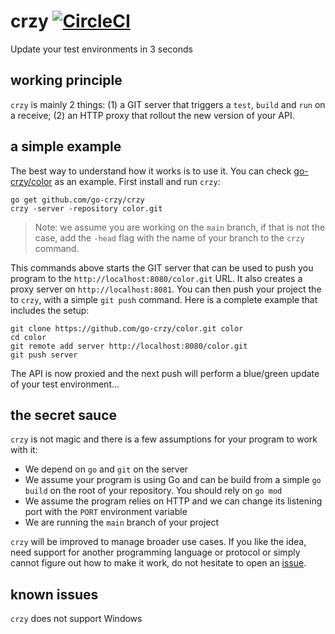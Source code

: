 # crzy [![CircleCI](https://circleci.com/gh/go-crzy/crzy.svg?style=shield)](https://circleci.com/gh/go-crzy/crzy)

Update your test environments in 3 seconds

## working principle

`crzy` is mainly 2 things: (1) a GIT server that triggers a `test`, `build` and
`run` on a receive; (2) an HTTP proxy that rollout the new version of your API.

## a simple example

The best way to understand how it works is to use it. You can check
[go-crzy/color](https://github.com/go-crzy/color) as an example. First
install and run `crzy`:

```shell
go get github.com/go-crzy/crzy
crzy -server -repository color.git
```

> Note: we assume you are working on the `main` branch, if that is not the
> case, add the `-head` flag with the name of your branch to the `crzy`
> command.

This commands above starts the GIT server that can be used to push you
program to the `http://localhost:8080/color.git` URL. It also creates
a proxy server on `http://localhost:8081`. You can then push your project
the to `crzy`, with a simple `git push` command. Here is a complete example
that includes the setup:

```shell
git clone https://github.com/go-crzy/color.git color
cd color
git remote add server http://localhost:8080/color.git
git push server
```

The API is now proxied and the next push will perform a blue/green update
of your test environment...

## the secret sauce

`crzy` is not magic and there is a few assumptions for your program to work
with it:

- We depend on `go` and `git` on the server
- We assume your program is using Go and can be build from a simple
  `go build` on the root of your repository. You should rely on `go mod`
- We assume the program relies on HTTP and we can change its listening port
  with the `PORT` environment variable
- We are running the `main` branch of your project

`crzy` will be improved to manage broader use cases. If you like the idea,
need support for another programming language or protocol or simply cannot
figure out how to make it work, do not hesitate to open an
[issue](https://github.com/go-crzy/crzy/issues).

## known issues

`crzy` does not support Windows
